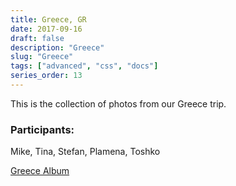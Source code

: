 ```yaml
---
title: Greece, GR
date: 2017-09-16
draft: false
description: "Greece"
slug: "Greece"
tags: ["advanced", "css", "docs"]
series_order: 13
---
```


This is the collection of photos from our Greece trip.

### Participants:
Mike, Tina, Stefan, Plamena, Toshko

[Greece Album](https://photos.app.goo.gl/J2eg6VQXUEVIAQku1)
